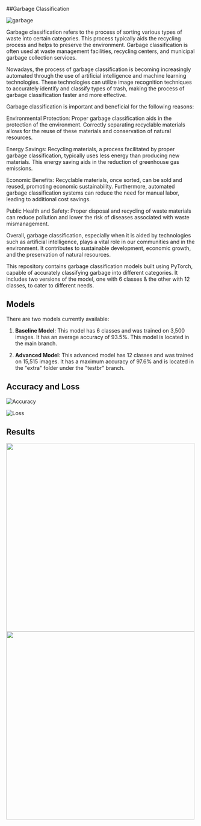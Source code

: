 ##Garbage Classification

![garbage](https://github.com/meryemsakin/garbage-classification/blob/master/garbage.png)

Garbage classification refers to the process of sorting various types of waste into certain categories. This process typically aids the recycling process and helps to preserve the environment. Garbage classification is often used at waste management facilities, recycling centers, and municipal garbage collection services.

Nowadays, the process of garbage classification is becoming increasingly automated through the use of artificial intelligence and machine learning technologies. These technologies can utilize image recognition techniques to accurately identify and classify types of trash, making the process of garbage classification faster and more effective.

Garbage classification is important and beneficial for the following reasons:

Environmental Protection: Proper garbage classification aids in the protection of the environment. Correctly separating recyclable materials allows for the reuse of these materials and conservation of natural resources.

Energy Savings: Recycling materials, a process facilitated by proper garbage classification, typically uses less energy than producing new materials. This energy saving aids in the reduction of greenhouse gas emissions.

Economic Benefits: Recyclable materials, once sorted, can be sold and reused, promoting economic sustainability. Furthermore, automated garbage classification systems can reduce the need for manual labor, leading to additional cost savings.

Public Health and Safety: Proper disposal and recycling of waste materials can reduce pollution and lower the risk of diseases associated with waste mismanagement.

Overall, garbage classification, especially when it is aided by technologies such as artificial intelligence, plays a vital role in our communities and in the environment. It contributes to sustainable development, economic growth, and the preservation of natural resources.

This repository contains garbage classification models built using PyTorch, capable of accurately classifying garbage into different categories. It includes two versions of the model, one with 6 classes & the other with 12 classes, to cater to different needs.


## Models

There are two models currently available:

1. **Baseline Model**: This model has 6 classes and was trained on 3,500 images. It has an average accuracy of 93.5%. This model is located in the main branch.

2. **Advanced Model**: This advanced model has 12 classes and was trained on 15,515 images. It has a maximum accuracy of 97.6% and is located in the "extra" folder under the "testbr" branch.


## Accuracy and Loss


![Accuracy](https://github.com/meryemsakin/garbage-classification/blob/master/acc.png)

![Loss](https://github.com/meryemsakin/garbage-classification/blob/master/loss.png)


## Results

<img src="https://github.com/meryemsakin/garbage-classification/blob/master/metal.png" width="500" height="500">

<img src="https://github.com/meryemsakin/garbage-classification/blob/master/plastic.png" width="500" height="500">

